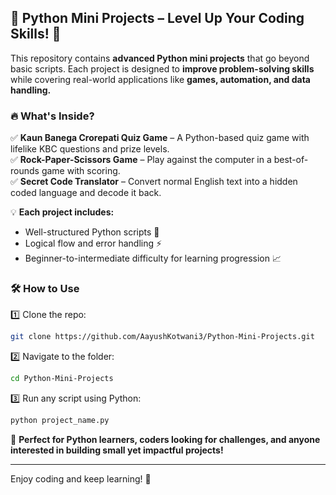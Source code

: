 ## 🐍 Python Mini Projects – Level Up Your Coding Skills! 🚀  

This repository contains **advanced Python mini projects** that go beyond basic scripts. Each project is designed to **improve problem-solving skills** while covering real-world applications like **games, automation, and data handling.**  

### 🔥 **What's Inside?**  
✅ **Kaun Banega Crorepati Quiz Game** – A Python-based quiz game with lifelike KBC questions and prize levels.  
✅ **Rock-Paper-Scissors Game** – Play against the computer in a best-of-rounds game with scoring.  
✅ **Secret Code Translator** – Convert normal English text into a hidden coded language and decode it back.  

💡 **Each project includes:**  
- Well-structured Python scripts 📝  
- Logical flow and error handling ⚡  
- Beginner-to-intermediate difficulty for learning progression 📈  

### 🛠 **How to Use**  
1️⃣ Clone the repo:  
```bash
git clone https://github.com/AayushKotwani3/Python-Mini-Projects.git
```  
2️⃣ Navigate to the folder:  
```bash
cd Python-Mini-Projects
```  
3️⃣ Run any script using Python:  
```bash
python project_name.py
```  

📌 **Perfect for Python learners, coders looking for challenges, and anyone interested in building small yet impactful projects!**  

---  
Enjoy coding and keep learning! 🚀


